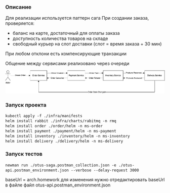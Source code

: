 ### Описание

Для реализации используется паттерн сага
При создании заказа, проверяется:
- баланс на карте, достаточный для оплаты заказа
- доступность количества товаров на складе
- свободный курьер на слот доставки (слот = время заказа + 30 мин)

При любом отклони есть компенсирующие транзакции

Общение между сервисами реализовано через очереди

![](./diagram.jpg)

### Запуск проекта
```
kubectl apply -f ./infra/manifests
helm install rabbit ./infra/charts/rabitmq -n rmq
helm install order ./order/helm -n ms-order
helm install payment ./payment/helm -n ms-payment
helm install inventory ./inventory/helm -n ms-inventory
helm install delivery ./delivery/helm -n ms-delivery
```
### Запуск тестов

```
newman run ./otus-saga.postman_collection.json -e ./otus-api.postman_environment.json --verbose --delay-request 3000
```

baseUrl = arch.homework для изменения нужно отредактировать baseUrl в файле файл otus-api.postman_environment.json